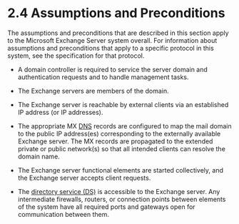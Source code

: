 <html dir="LTR" xmlns:mshelp="http://msdn.microsoft.com/mshelp" xmlns:ddue="http://ddue.schemas.microsoft.com/authoring/2003/5" xmlns:xlink="http://www.w3.org/1999/xlink" xmlns:tool="http://www.microsoft.com/tooltip">
    <head>
        <meta http-equiv="Content-Type" content="text/html; CHARSET=utf-8"></meta>
        <meta name="save" content="history"></meta>
        <title>2.4 Assumptions and Preconditions</title>
        <xml>
            <mshelp:toctitle title="2.4 Assumptions and Preconditions"></mshelp:toctitle>
            <mshelp:rltitle title="[MS-OXPROTO]: Assumptions and Preconditions"></mshelp:rltitle>
            <mshelp:keyword index="A" term="33587ed2-b891-4a3d-bce1-93acf5e9d0d8"></mshelp:keyword>
            <mshelp:attr name="DCSext.ContentType" value="open specification"></mshelp:attr>
            <mshelp:attr name="AssetID" value="33587ed2-b891-4a3d-bce1-93acf5e9d0d8"></mshelp:attr>
            <mshelp:attr name="TopicType" value="kbRef"></mshelp:attr>
            <mshelp:attr name="DCSext.Title" value="[MS-OXPROTO]: Assumptions and Preconditions" />
        </xml>
    </head>
    <body>
        <div id="header">
            <h1 class="heading">2.4 Assumptions and Preconditions</h1>
        </div>
        <div id="mainSection">
            <div id="mainBody">
                <div id="allHistory" class="saveHistory"></div>
                <div id="sectionSection0" class="section" name="collapseableSection">
                    

<p>The assumptions and preconditions that are described in this
section apply to the Microsoft Exchange Server system overall. For information
about assumptions and preconditions that apply to a specific protocol in this
system, see the specification for that protocol. </p>

<ul><li><p><span><span> 
</span></span>A domain controller is required to service the server domain and
authentication requests and to handle management tasks.</p>

</li><li><p><span><span> 
</span></span>The Exchange servers are members of the domain.</p>

</li><li><p><span><span> 
</span></span>The Exchange server is reachable by external clients via an
established IP address (or IP addresses).</p>

</li><li><p><span><span> 
</span></span>The appropriate MX <a href="f888c37a-d994-4b91-96a5-e88cfbd66bd6.htm#gt_604dcfcd-72f5-46e5-85c1-f3ce69956700">DNS</a> records are configured
to map the mail domain to the public IP address(es) corresponding to the
externally available Exchange server. The MX records are propagated to the
extended private or public network(s) so that all intended clients can resolve
the domain name.</p>

</li><li><p><span><span> 
</span></span>The Exchange server functional elements are started collectively,
and the Exchange server accepts client requests.</p>

</li><li><p><span><span> 
</span></span>The <a href="f888c37a-d994-4b91-96a5-e88cfbd66bd6.htm#gt_c36db657-3138-4d9a-9289-ded5cbb8b40e">directory
service (DS)</a> is accessible to the Exchange server. Any intermediate
firewalls, routers, or connection points between elements of the system have
all required ports and gateways open for communication between them.</p>

</li></ul>
                </div>
            </div>
        </div>
    </body>
</html>